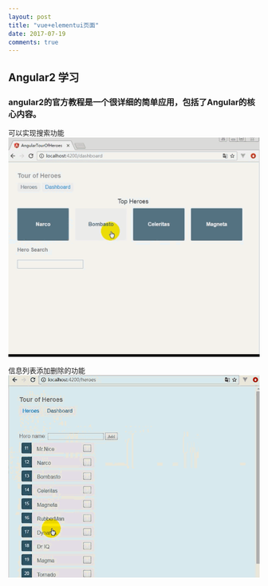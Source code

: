 ```yaml
---
layout: post
title: "vue+elementui页面"
date: 2017-07-19 
comments: true
---
```


## Angular2 学习  
### angular2的官方教程是一个很详细的简单应用，包括了Angular的核心内容。  
  

     
  可以实现搜索功能
![Alt text](../images/he2.gif)  

信息列表添加删除的功能  
![Alt text](../images/he3.gif) 
